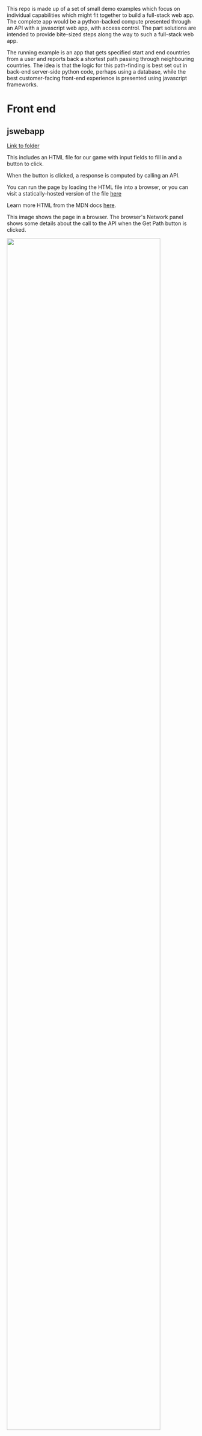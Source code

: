 This repo is made up of a set of small demo examples which focus on individual capabilities which might fit together to build a full-stack web app.  The complete app would be a python-backed compute presented through an API with a javascript web app, with access control.  The part solutions are intended to provide bite-sized steps along the way to such a full-stack web app.

The running example is an app that gets specified start and end countries from a user and reports back a shortest path passing through neighbouring countries.  The idea is that the logic for this path-finding is best set out in back-end server-side python code, perhaps using a database, while the best customer-facing front-end experience is presented using javascript frameworks.

# Front end 

## jswebapp

[Link to folder](jswebapp)

This includes an HTML file for our game with input fields to fill in and a button to click.  

When the button is clicked, a response is computed by calling an API.

You can run the page by loading the HTML file into a browser, or you can visit a statically-hosted version of the file [here](https://storage.googleapis.com/static-website-bucket2/jswebapp/index.html)

Learn more HTML from the MDN docs [here](https://developer.mozilla.org/en-US/docs/Web/HTML).

This image shows the page in a browser. The browser's Network panel shows some details about the call to the API when the Get Path button is clicked.

<img src="https://github.com/jeanflower/full-stack-demos/blob/main/jswebScreenshot.png" width=90% height=90%>

## stylingcssapp

[Link to folder](stylingcssapp)

A demo of various css styling controls.  Refer to https://www.w3schools.com/css/ for more.  To run, load index.html into a browser and explore making changes.

You can run the page by loading the HTML file into a browser, or you can visit a statically-hosted version of the file [here](https://storage.googleapis.com/static-website-bucket2/stylingcssapp/index.html)

Learn more CSS by following the w3schools tutorial [here](https://www.w3schools.com/css/).

This image shows some of the rendered HTML. The HTML for the two sections is the same but different CSS styling has been applied for color, border, background and layout.  The browser Elements tab shows details of the styling for selected page elements.

<img src="https://github.com/jeanflower/full-stack-demos/blob/main/stylingcssScreenshot.png" width=90% height=90%>

## reactapp

[Link to folder](reactapp)

React is a javascript front-end library created by Facebook.  React apps are built out of react components, and use JSX syntax, a kind of hybrid between HTML and js. They are designed to be .. reactive.  

Learn more React by following the react tutorial and docs [here](https://react.dev/learn/tutorial-tic-tac-toe).

This image shows the react app in action.  A React development browser add-in showing details about components and props.

<img src="https://github.com/jeanflower/full-stack-demos/blob/main/reactappScreenshot.png" width=80% height=80%>

# Backend

## pythonapp

[Link to folder](pythonapp)

The pythonapp folder includes an algorithm in app/main.py, served using uvicorn. There are three scripts for running the python; one running directly, the second building a docker container, and the third builds and deploys a docker container in Google Cloud Platform (using Cloud Build and Cloud Run).

A deployed version of the game can be found at https://python-project-service-2ldm6ft3ha-uc.a.run.app/game

Learn more about Dockerizing python [here](https://fastapi.tiangolo.com/deployment/docker/#build-a-docker-image-for-fastapi) and deploying on GCP [here](https://medium.com/@taylorhughes/how-to-deploy-an-existing-docker-container-project-to-google-cloud-run-with-the-minimum-amount-of-daca0b5978d8).

This image shows the served page and a view of the Cloud Run page for the corrensponding service, with its logs.

<img src="https://github.com/jeanflower/full-stack-demos/blob/main/pythonappScreenshot.png" width=90% height=90%>

## nodeapp

[Link to folder](nodeapp)

There is a node app which can be run directly, and uses fetch to call the python-backed API.  Results are printed to the console.

The app queries for start and end countries and prints a path

Learn more about nodejs development in VSCode [here](https://code.visualstudio.com/docs/nodejs/nodejs-tutorial).

This image shows the node app running in a local terminal.

<img src="https://github.com/jeanflower/full-stack-demos/blob/main/nodejsappScreenshot.png" width=50% height=50%>

## mongoapp

[Link to folder](mongoapp)

A nodejs app which connects to a specified mongodb (mongo database) to perform some CRUD (create read update delete) operations.  The mongo database requires a database called crudExample. Create a .env.local file in the monfoapp folder (your env file will be gitignored) and follow the pattern of .env.sample, to point the code at your mongoDB location.

Learn more from the mongodb node docs [here](https://www.mongodb.com/docs/drivers/node/current/).

This image shows the mongo app running in a local terminal and a web view of the mongo content.

<img src="https://github.com/jeanflower/full-stack-demos/blob/main/mongoappScreenshot.png" width=80% height=80%>

# Full stack

## nextjsapp

[Link to folder](nextjsapp)

Use the nextjs framework to write client-side HTML and server-side fetch calls to build a working web app that uses the python API call on the back end.  The nextjs app will work with our python API endpoint even if the python API prohibits cross-origin requests, because the call to the python API is from our back-end server and not directly from the browser.

A deployed version of the app can be found at https://nextjs-project-service-qzwnizxtoa-uc.a.run.app/

Learn more by following the nextjs tutorial [here](https://nextjs.org/learn).

This image shows the nextjs app delivering content to the browser.  In the Network panel we can see details about a call to the server side of the nextjs deployment. 

<img src="https://github.com/jeanflower/full-stack-demos/blob/main/nextjsScreenshot.png" width=90% height=90%>

## nextauthapp

[Link to folder](nextauthapp)

Use the nextjs framework with Google Firebase Authentication to write an app with customer login, logout and a page which can only be accessed by a customer who has logged in.

This app has a configuration setting which is used to tell Google Firebase a 'continuation URL'.  After someone has verified their email, this defines where the web page goes to to continue.  That is, where is the site hosted?  For local running, this is managed using a NEXT_PUBLIC_ environment variable set in .env. For docker (including Google Cloud Run), it's managed by setting an environment variable in the Dockerfile.  Note that this setting is not a secret and must be known to the client code.

There are a huge number of tutorials and blog pages about firebase and authentication.  We want to avoid using firebase hosting (so we can be free to host however we want) and we don't want to restrict users to log in with Google accounts (many tutorials have an outcome where anyone with a google account can log in).  So tread carefully when seeking more information.  This post is quite good [here](https://www.stoman.me/articles/nextjs-firebase-auth).

This image shows the login page, a page only accessible to authenticated users, and a view of the Firebase Console Users table.

<img src="https://github.com/jeanflower/full-stack-demos/blob/main/nextauthappScreenshot.png" width=90% height=90%>

A deployed version of the app can be found at 
https://nextjs-auth-project-service-qzwnizxtoa-uc.a.run.app/

## nextauthtsapp

[Link to folder](nextauthtsapp)

A Typescript version of our javascript [nextauthapp](nextauthapp).  Adding type definitions adds to code quality.  Enforcing types revealed some bugs and weaknesses in the javascript implementation (passing a wrong argument to a function, assuming values are properly defined before using them without any guard to handle the undefined cases).

Learn more about typescript [here](https://www.typescriptlang.org/docs/).

This image shows a diff between the plain javascript version of the home page and a typescript version.

<img src="https://github.com/jeanflower/full-stack-demos/blob/main/nextauthtsappScreenshot.png" width=90% height=90%>

The customer-facing outcome of this app is the same as [nextauthapp](nextauthapp).

# More steps

 - Styling using bootstrap
 - handling of secrets
 - nextjs routing, server-side work, middleware
 - Testing with jest and Cypress
 - Upload and download of text and binary files to cloud storage
 - Encryption of data
 - Sending emails from code
 - Cookie management
